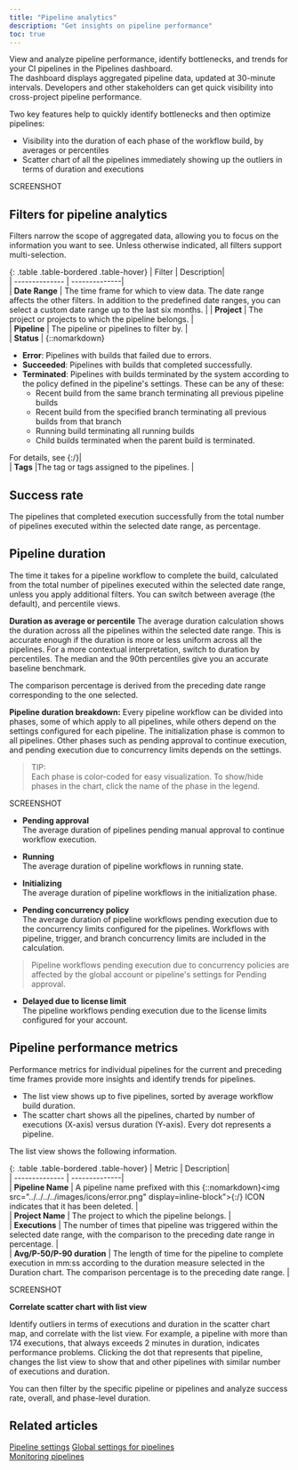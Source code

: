 ```yaml
---
title: "Pipeline analytics"
description: "Get insights on pipeline performance"
toc: true
---
```



View and analyze pipeline performance, identify bottlenecks, and trends for your CI pipelines in the Pipelines dashboard.  
The dashboard displays aggregated pipeline data, updated at 30-minute intervals. Developers and other stakeholders can get quick visibility into cross-project pipeline performance.

Two key features help to quickly identify bottlenecks and then optimize pipelines: 
* Visibility into the duration of each phase of the workflow build, by averages or percentiles
* Scatter chart of all the pipelines immediately showing up the outliers in terms of duration and executions


SCREENSHOT



## Filters for pipeline analytics
Filters narrow the scope of aggregated data, allowing you to focus on the information you want to see. Unless otherwise indicated, all filters support multi-selection.

{: .table .table-bordered .table-hover}
|  Filter          |  Description|  
| --------------   | --------------|  
| **Date Range** | The time frame for which to view data. The date range affects the other filters. In addition to the predefined date ranges, you can select a custom date range up to the last six months. |
| **Project**           | The project or projects to which the pipeline belongs. |                            
| **Pipeline**           | The pipeline or pipelines to filter by. |                            
| **Status**           | {::nomarkdown}<ul><li><b>Error</b>: Pipelines with builds that failed due to errors. </li><li><b>Succeeded</b>: Pipelines with builds that completed successfully.</li> <li><b>Terminated</b>: Pipelines with builds terminated by the system according to the policy defined in the pipeline's settings. These can be any of these: <ul><li>Recent build from the same branch terminating all previous pipeline builds </li><li>Recent build from the specified branch terminating all previous builds from that branch</li><li>Running build terminating all running builds</li><li>Child builds terminated when the parent build is terminated.</li> </ul></li></ul>For details, see  {:/}|                            
| **Tags**             |The tag or tags assigned to the pipelines. |      



## Success rate
The pipelines that completed execution successfully from the total number of pipelines executed within the selected date range, as percentage. 

## Pipeline duration
The time it takes for a pipeline workflow to complete the build, calculated from the total number of pipelines executed within the selected date range, unless you apply additional filters. 
You can switch between average (the default), and percentile views. 

**Duration as average or percentile**
The average duration calculation shows the duration across all the pipelines within the selected date range. This is accurate enough if the duration is more or less uniform across all the pipelines. 
For a more contextual interpretation, switch to duration by percentiles. The median and the 90th percentiles give you an accurate baseline benchmark. 

The comparison percentage is derived from the preceding date range corresponding to the one selected. <br>

**Pipeline duration breakdown:**
Every pipeline workflow can be divided into phases, some of which apply to all pipelines, while others depend on the settings configured for each pipeline. The initialization phase is common to all pipelines. Other phases such as pending approval to continue execution, and pending execution due to concurrency limits depends on the settings.

>TIP:  
 Each phase is color-coded for easy visualization. To show/hide phases in the chart, click the name of the phase in the legend. 
 
SCREENSHOT

* **Pending approval**  
  The average duration of pipelines pending manual approval to continue workflow execution.  

*  **Running**  
  The average duration of pipeline workflows in running state.
  
*  **Initializing**  
  The average duration of pipeline workflows in the initialization phase.  

*  **Pending concurrency policy**  
  The average duration of pipeline workflows pending execution due to the concurrency limits configured for the pipelines. Workflows with pipeline, trigger, and branch concurrency limits are included in the calculation.
  >Pipeline workflows pending execution due to concurrency policies are affected by the global account or pipeline's settings for Pending approval.
                         
*  **Delayed due to license limit**  
  The pipeline workflows pending execution due to the license limits configured for your account.  




## Pipeline performance metrics
Performance metrics for individual pipelines for the current and preceding time frames provide more insights and identify trends for pipelines. 

* The list view shows up to five pipelines, sorted by average workflow build duration. 
* The scatter chart shows all the pipelines, charted by number of executions (X-axis) versus duration (Y-axis). Every dot represents a pipeline. 

The list view shows the following information.

{: .table .table-bordered .table-hover}
|  Metric               |  Description|  
| --------------        | --------------|  
| **Pipeline Name**      | A pipeline name prefixed with this {::nomarkdown}<img src="../../../../images/icons/error.png" display=inline-block">{:/} ICON indicates that it has been deleted. |    
| **Project Name**      | The project to which the pipeline belongs. |                            
| **Executions**  | The number of times that pipeline was triggered within the selected date range, with the comparison to the preceding date range in percentage.  |          
| **Avg/P-50/P-90 duration**        | The length of time for the pipeline to complete execution in mm:ss according to the duration measure selected in the Duration chart. The comparison percentage is to the preceding date range. |  

SCREENSHOT

**Correlate scatter chart with list view**  

Identify outliers in terms of executions and duration in the scatter chart map, and correlate with the list view. 
For example, a pipeline with more than 174 executions, that always exceeds 2 minutes in duration, indicates performance problems.
Clicking the dot that represents that pipeline, changes the list view to show that and other pipelines with similar number of executions and duration. 

You can then filter by the specific pipeline or pipelines and analyze success rate, overall, and phase-level duration.    

 
  


## Related articles
[Pipeline settings]({{site.baseurl}}/docs/pipelines/pipelines/#pipeline-settings) 
[Global settings for pipelines]({{site.baseurl}}/docs/pipelines/configuration/pipeline-settings/)  
[Monitoring pipelines]({{site.baseurl}}/docs/pipelines/monitoring-pipelines/)